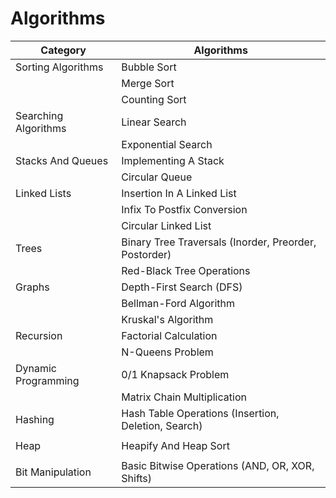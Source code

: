 # Algorithms

| Category               | Algorithms                              |
|------------------------|-----------------------------------------|
| Sorting Algorithms     | Bubble Sort    | Selection Sort    | Insertion Sort  |
|                        | Merge Sort     | QuickSort         | Heapify and Heap Sort |
|                        | Counting Sort  | Radix Sort        |                   |
| Searching Algorithms   | Linear Search  | Binary Search     | Interpolation Search |
|                        | Exponential Search |                   |                   |
| Stacks And Queues      | Implementing A Stack | Implementing A Queue | Priority Queue |
|                        | Circular Queue |                    |                   |
| Linked Lists           | Insertion In A Linked List | Deletion In A Linked List | Reverse A Linked List |
|                        | Infix To Postfix Conversion | Evaluation of Postfix Expression | Doubly Linked List |
|                        | Circular Linked List |                   |                   |
| Trees                  | Binary Tree Traversals (Inorder, Preorder, Postorder) | Binary Search Tree (BST) Operations (Insertion, Deletion, Search) | AVL Tree Operations |
|                        | Red-Black Tree Operations | B-Tree Operations |                   |
| Graphs                 | Depth-First Search (DFS) | Breadth-First Search (BFS) | Dijkstra's Algorithm |
|                        | Bellman-Ford Algorithm | Floyd-Warshall Algorithm | Prim's Algorithm |
|                        | Kruskal's Algorithm |                  |                   |
| Recursion              | Factorial Calculation | Fibonacci Series | Tower of Hanoi |
|                        | N-Queens Problem |                    |                   |
| Dynamic Programming    | 0/1 Knapsack Problem | Fibonacci Using Dynamic Programming | Longest Common Subsequence |
|                        | Matrix Chain Multiplication |              |                   |
| Hashing                | Hash Table Operations (Insertion, Deletion, Search) | Open Addressing (Linear Probing, Quadratic Probing, Double Hashing) | Closed Addressing (Chaining) |
|                        |                   |                   |                   |
| Heap                   | Heapify And Heap Sort | Priority Queue Implementation |                   |
|                        |                   |                   |                   |
| Bit Manipulation       | Basic Bitwise Operations (AND, OR, XOR, Shifts) | Hamming Distance | Bitmasking Techniques |
